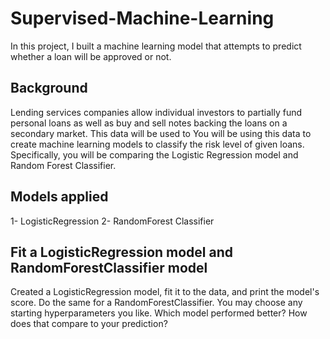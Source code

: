 # Supervised-Machine-Learning

In this project, I built a machine learning model that attempts to predict whether a loan will be approved or not.

## Background
Lending services companies allow individual investors to partially fund personal loans as well as buy and sell notes backing the loans on a secondary market. This data will be used to
You will be using this data to create machine learning models to classify the risk level of given loans. Specifically, you will be comparing the Logistic Regression model and Random Forest Classifier.

## Models applied
1- LogisticRegression 
2- RandomForest Classifier

## Fit a LogisticRegression model and RandomForestClassifier model
Created a LogisticRegression model, fit it to the data, and print the model's score. Do the same for a RandomForestClassifier. You may choose any starting hyperparameters you like. Which model performed better? How does that compare to your prediction? 


